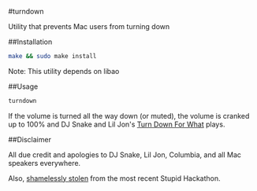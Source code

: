 #turndown

Utility that prevents Mac users from turning down

##Installation

```bash
make && sudo make install
```

Note: This utility depends on libao

##Usage

```bash
turndown
```

If the volume is turned all the way down (or muted), the volume is cranked up to 100% and DJ Snake and Lil Jon's [Turn Down For What](https://www.youtube.com/watch?v=HMUDVMiITOU) plays.

##Disclaimer

All due credit and apologies to DJ Snake, Lil Jon, Columbia, and all Mac speakers everywhere.

Also, [shamelessly stolen](https://www.youtube.com/watch?v=E0LKgeGK1X8) from the most recent Stupid Hackathon.